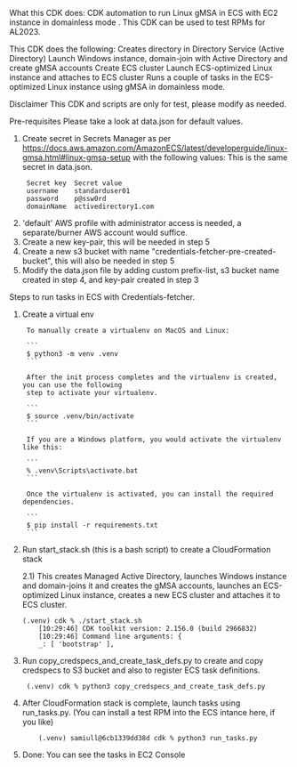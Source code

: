 What this CDK does:
CDK automation to run Linux gMSA in ECS with EC2 instance in domainless mode . This CDK can be used to test RPMs for AL2023.

This CDK does the following:
Creates directory in Directory Service (Active Directory)
Launch Windows instance, domain-join with Active Directory and create gMSA accounts
Create ECS cluster
Launch ECS-optimized Linux instance and attaches to ECS cluster
Runs a couple of tasks in the ECS-optimized Linux instance using gMSA in domainless mode.

Disclaimer
This CDK and scripts are only for test, please modify as needed.

Pre-requisites
Please take a look at data.json for default values.
1) Create secret in Secrets Manager as per https://docs.aws.amazon.com/AmazonECS/latest/developerguide/linux-gmsa.html#linux-gmsa-setup with the following values:
   This is the same secret in data.json.
   ```
    Secret key  Secret value
    username    standarduser01
    password    p@ssw0rd
    domainName  activedirectory1.com
    ```
2) 'default' AWS profile with administrator access is needed, a separate/burner AWS account would suffice.  
3) Create a new key-pair, this will be needed in step 5  
4) Create a new s3 bucket with name "credentials-fetcher-pre-created-bucket", this will also be needed in step 5  
5) Modify the data.json file by adding custom prefix-list, s3 bucket name created in step 4, and key-pair created in step 3  

Steps to run tasks in ECS with Credentials-fetcher.

1) Create a virtual env

        To manually create a virtualenv on MacOS and Linux:

        ```
        $ python3 -m venv .venv
        ```

        After the init process completes and the virtualenv is created, you can use the following
        step to activate your virtualenv.

        ```
        $ source .venv/bin/activate
        ```

        If you are a Windows platform, you would activate the virtualenv like this:

        ```
        % .venv\Scripts\activate.bat
        ```

        Once the virtualenv is activated, you can install the required dependencies.

        ```
        $ pip install -r requirements.txt
        ```

2) Run start_stack.sh (this is a bash script) to create a CloudFormation stack

   2.1) This creates Managed Active Directory, launches Windows instance and domain-joins it and creates the gMSA accounts, launches an ECS-optimized Linux instance, creates a new ECS cluster and attaches it to ECS cluster.
    ```
    (.venv) cdk % ./start_stack.sh
        [10:29:46] CDK toolkit version: 2.156.0 (build 2966832)
        [10:29:46] Command line arguments: {
        _: [ 'bootstrap' ],
    ```

3) Run copy_credspecs_and_create_task_defs.py to create and copy credspecs to S3 bucket and also to register ECS task definitions.
    ```
     (.venv) cdk % python3 copy_credspecs_and_create_task_defs.py
    ```

3) After CloudFormation stack is complete, launch tasks using run_tasks.py. (You can install a test RPM into the ECS intance here, if you like)
    ```
        (.venv) samiull@6cb1339dd38d cdk % python3 run_tasks.py
    ```
4) Done: You can see the tasks in EC2 Console


